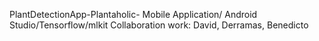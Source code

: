 PlantDetectionApp-Plantaholic-
Mobile Application/ Android Studio/Tensorflow/mlkit Collaboration work: David, Derramas, Benedicto
 
